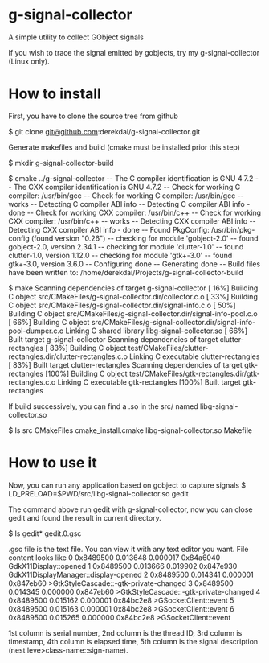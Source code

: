 g-signal-collector
==================

A simple utility to collect GObject signals

If you wish to trace the signal emitted by gobjects, try my g-signal-collector (Linux only).

How to install
==================
First, you have to clone the source tree from github

$ git clone git@github.com:derekdai/g-signal-collector.git

 Generate makefiles and build (cmake must be installed prior this step)

$ mkdir g-signal-collector-build

$ cmake ../g-signal-collector
-- The C compiler identification is GNU 4.7.2
-- The CXX compiler identification is GNU 4.7.2
-- Check for working C compiler: /usr/bin/gcc
-- Check for working C compiler: /usr/bin/gcc -- works
-- Detecting C compiler ABI info
-- Detecting C compiler ABI info - done
-- Check for working CXX compiler: /usr/bin/c++
-- Check for working CXX compiler: /usr/bin/c++ -- works
-- Detecting CXX compiler ABI info
-- Detecting CXX compiler ABI info - done
-- Found PkgConfig: /usr/bin/pkg-config (found version "0.26")
-- checking for module 'gobject-2.0'
--   found gobject-2.0, version 2.34.1
-- checking for module 'clutter-1.0'
--   found clutter-1.0, version 1.12.0
-- checking for module 'gtk+-3.0'
--   found gtk+-3.0, version 3.6.0
-- Configuring done
-- Generating done
-- Build files have been written to: /home/derekdai/Projects/g-signal-collector-build

$ make
Scanning dependencies of target g-signal-collector
[ 16%] Building C object src/CMakeFiles/g-signal-collector.dir/collector.c.o
[ 33%] Building C object src/CMakeFiles/g-signal-collector.dir/signal-info.c.o
[ 50%] Building C object src/CMakeFiles/g-signal-collector.dir/signal-info-pool.c.o
[ 66%] Building C object src/CMakeFiles/g-signal-collector.dir/signal-info-pool-dumper.c.o
Linking C shared library libg-signal-collector.so
[ 66%] Built target g-signal-collector
Scanning dependencies of target clutter-rectangles
[ 83%] Building C object test/CMakeFiles/clutter-rectangles.dir/clutter-rectangles.c.o
Linking C executable clutter-rectangles
[ 83%] Built target clutter-rectangles
Scanning dependencies of target gtk-rectangles
[100%] Building C object test/CMakeFiles/gtk-rectangles.dir/gtk-rectangles.c.o
Linking C executable gtk-rectangles
[100%] Built target gtk-rectangles

If build successively, you can find a .so in the src/ named libg-signal-collector.so

$ ls src
CMakeFiles  cmake_install.cmake  libg-signal-collector.so  Makefile

How to use it
==================

Now, you can run any application based on gobject to capture signals
$ LD_PRELOAD=$PWD/src/libg-signal-collector.so gedit

The command above run gedit with g-signal-collector, now you can close gedit and found the result in current directory.

$ ls gedit*
gedit.0.gsc

.gsc file is the text file. You can view it with any text editor you want. File content looks like
0    0x8489500         0.013648     0.000017    0x84a6040    GdkX11Display::opened
1    0x8489500         0.013666     0.019902    0x847e930    GdkX11DisplayManager::display-opened
2    0x8489500         0.014341     0.000001    0x847eb60    &gt;GtkStyleCascade::-gtk-private-changed
3    0x8489500         0.014345     0.000000    0x847eb60    &gt;GtkStyleCascade::-gtk-private-changed
4    0x8489500         0.015162     0.000001    0x84bc2e8    &gt;GSocketClient::event
5    0x8489500         0.015163     0.000001    0x84bc2e8    &gt;GSocketClient::event
6    0x8489500         0.015265     0.000000    0x84bc2e8    &gt;GSocketClient::event

1st column is serial number, 2nd column is the thread ID, 3rd column is timestamp, 4th column is elapsed time, 5th column is the signal description (nest leve&gt;class-name::sign-name).

